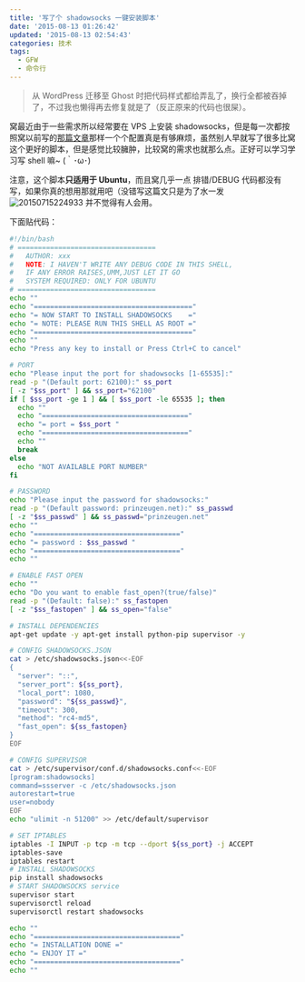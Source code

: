 ```yaml
---
title: '写了个 shadowsocks 一键安装脚本'
date: '2015-08-13 01:26:42'
updated: '2015-08-13 02:54:43'
categories: 技术
tags:
  - GFW
  - 命令行
---
```


> 从 WordPress 迁移至 Ghost 时把代码样式都给弄乱了，换行全都被吞掉了，不过我也懒得再去修复就是了（反正原来的代码也很屎）。

窝最近由于一些需求所以经常要在 VPS 上安装 shadowsocks，但是每一次都按照窝以前写的[那篇文章](https://prinzeugen.net/vps-ubuntu-shadowsocks/)那样一个个配置真是有够麻烦，虽然别人早就写了很多比窝这个更好的脚本，但是感觉比较臃肿，比较窝的需求也就那么点。正好可以学习学习写 shell 嘛~ (｀･ω･)

注意，这个脚本**只适用于 Ubuntu**，而且窝几乎一点 排错/DEBUG 代码都没有写，如果你真的想用那就用吧（没错写这篇文只是为了水一发 ![20150715224933](https://img.prin.studio/images/2015/07/2015-07-15_14-49-46.jpg) 并不觉得有人会用。

下面贴代码：<!--more-->

```bash
#!/bin/bash
# ==================================
#   AUTHOR: xxx
#   NOTE: I HAVEN'T WRITE ANY DEBUG CODE IN THIS SHELL,
#   IF ANY ERROR RAISES,UMM,JUST LET IT GO
#   SYSTEM REQUIRED: ONLY FOR UBUNTU
# ==================================
echo ""
echo "======================================="
echo "= NOW START TO INSTALL SHADOWSOCKS    ="
echo "= NOTE: PLEASE RUN THIS SHELL AS ROOT ="
echo "======================================="
echo ""
echo "Press any key to install or Press Ctrl+C to cancel"

# PORT
echo "Please input the port for shadowsocks [1-65535]:"
read -p "(Default port: 62100):" ss_port
[ -z "$ss_port" ] && ss_port="62100"
if [ $ss_port -ge 1 ] && [ $ss_port -le 65535 ]; then
  echo ""
  echo "===================================="
  echo "= port = $ss_port "
  echo "===================================="
  echo ""
  break
else
  echo "NOT AVAILABLE PORT NUMBER"
fi

# PASSWORD
echo "Please input the password for shadowsocks:"
read -p "(Default password: prinzeugen.net):" ss_passwd
[ -z "$ss_passwd" ] && ss_passwd="prinzeugen.net"
echo ""
echo "===================================="
echo "= password : $ss_passwd "
echo "===================================="
echo ""

# ENABLE FAST OPEN
echo ""
echo "Do you want to enable fast_open?(true/false)"
read -p "(Default: false):" ss_fastopen
[ -z "$ss_fastopen" ] && ss_open="false"

# INSTALL DEPENDENCIES
apt-get update -y apt-get install python-pip supervisor -y

# CONFIG SHADOWSOCKS.JSON
cat > /etc/shadowsocks.json<<-EOF
{
  "server": "::",
  "server_port": ${ss_port},
  "local_port": 1080,
  "password": "${ss_passwd}",
  "timeout": 300,
  "method": "rc4-md5",
  "fast_open": ${ss_fastopen}
}
EOF

# CONFIG SUPERVISOR
cat > /etc/supervisor/conf.d/shadowsocks.conf<<-EOF
[program:shadowsocks]
command=ssserver -c /etc/shadowsocks.json
autorestart=true
user=nobody
EOF
echo "ulimit -n 51200" >> /etc/default/supervisor

# SET IPTABLES
iptables -I INPUT -p tcp -m tcp --dport ${ss_port} -j ACCEPT
iptables-save
iptables restart
# INSTALL SHADOWSOCKS
pip install shadowsocks
# START SHADOWSOCKS service
supervisor start
supervisorctl reload
supervisorctl restart shadowsocks

echo ""
echo "===================================="
echo "= INSTALLATION DONE ="
echo "= ENJOY IT ="
echo "===================================="
echo ""
```

